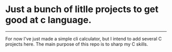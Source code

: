 # Just a bunch of litlle projects to get good at c language.
*** 

For now I've just made a simple cli calculator,
but I intend to add several C projects here.
The main purpose of this repo is to sharp my C skills.
